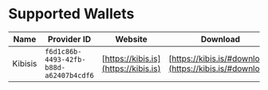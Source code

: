 # Supported Wallets

| Name    | Provider ID                            | Website                              | Download                                                 | Support/Issues                                                                  |
|---------|----------------------------------------|--------------------------------------|----------------------------------------------------------|---------------------------------------------------------------------------------|
| Kibisis | `f6d1c86b-4493-42fb-b88d-a62407b4cdf6` | [https://kibis.is](https://kibis.is) | [https://kibis.is/#download](https://kibis.is/#download) | [Discord](https://discord.com/channels/1055863853633785857/1181252381816655952) |
